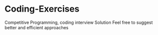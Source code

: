 # Coding-Exercises
Competitive Programming, coding interview Solution
Feel free to suggest better and efficient approaches
